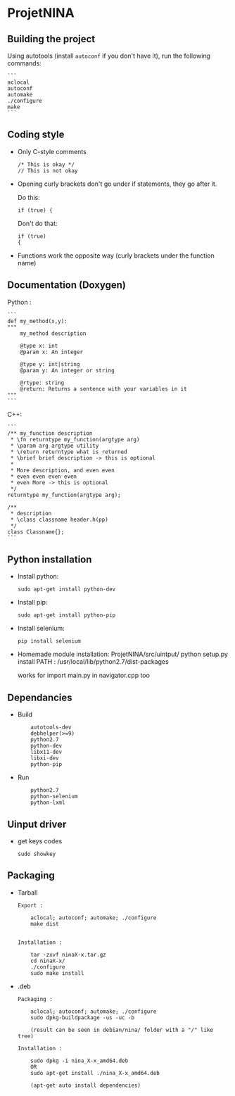 # ProjetNINA

## Building the project

Using autotools (install `autoconf` if you don't have it), run the following commands:

	```
	aclocal
	autoconf
	automake
	./configure
	make
	```

## Coding style

- Only C-style comments

	```
	/* This is okay */
	// This is not okay
	```

- Opening curly brackets don't go under if statements, they go after it.

	Do this:

	```
	if (true) {   
	```

	Don't do that:

	```
	if (true)
	{
	```

- Functions work the opposite way (curly brackets under the function name)

## Documentation (Doxygen)

Python :

	```
	def my_method(x,y):
	"""
		my_method description

		@type x: int
		@param x: An integer

		@type y: int|string
		@param y: An integer or string

		@rtype: string
		@return: Returns a sentence with your variables in it
	"""
	```

C++:

	```
	/** my_function description
	 * \fn returntype my_function(argtype arg)
	 * \param arg argtype utility
	 * \return returntype what is returned
	 * \brief brief description -> this is optional
	 *
	 * More description, and even even
	 * even even even even
	 * even More -> this is optional
	 */
	returntype my_function(argtype arg);

	/**
	 * description
	 * \class classname header.h(pp)
	 */
	class Classname{};
	```

## Python installation

- Install python:
	```
	sudo apt-get install python-dev
	```

- Install pip:
	```
	sudo apt-get install python-pip
	```

- Install selenium:
	```
	pip install selenium
	```

- Homemade module installation:
	ProjetNINA/src/uintput/ python setup.py install
	PATH : /usr/local/lib/python2.7/dist-packages

	works for import main.py in navigator.cpp too


## Dependancies

- Build
	
	```
		autotools-dev
		debhelper(>=9)
		python2.7
		python-dev
		libx11-dev
		libxi-dev
		python-pip
	```

- Run
	
	```
		python2.7
		python-selenium
		python-lxml
	```

## Uinput driver
- get keys codes
	```
	sudo showkey
	```

## Packaging
- Tarball
	```
	Export :

		aclocal; autoconf; automake; ./configure
		make dist


	Installation :

		tar -zxvf ninaX-x.tar.gz
		cd ninaX-x/
		./configure
		sudo make install
	```

- .deb
	```
	Packaging :
	
		aclocal; autoconf; automake; ./configure
		sudo dpkg-buildpackage -us -uc -b 

		(result can be seen in debian/nina/ folder with a "/" like tree)

	Installation :

		sudo dpkg -i nina_X-x_amd64.deb
		OR
		sudo apt-get install ./nina_X-x_amd64.deb

		(apt-get auto install dependencies)
	```